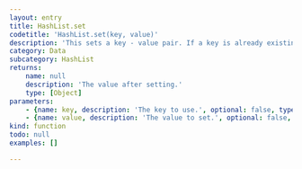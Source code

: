 ```yaml
---
layout: entry
title: HashList.set
codetitle: 'HashList.set(key, value)'
description: 'This sets a key - value pair. If a key is already existing, the value will be updated. Please note that Functions are currently not supported as values.'
category: Data
subcategory: HashList
returns:
    name: null
    description: 'The value after setting.'
    type: [Object]
parameters:
    - {name: key, description: 'The key to use.', optional: false, type: [String]}
    - {name: value, description: 'The value to set.', optional: false, type: [Object, String, Number, Boolean]}
kind: function
todo: null
examples: []

---
```

